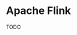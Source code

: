 # Apache Flink

<!--
https://github.com/ververica/sql-training
https://github.com/spafka/flink-spark-internal/blob/f1c409d4dc6c808c563262d577f109a363928685/sql/sql-training/docker-compose.yml
https://www.jowanza.com/blog/beginning-apache-flink
-->

TODO
